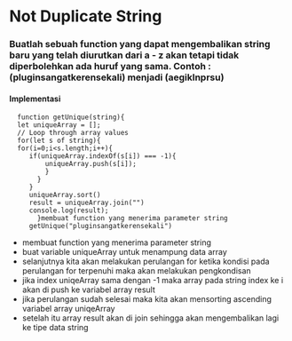 # Not Duplicate String
  ### Buatlah sebuah function yang dapat mengembalikan string baru yang telah diurutkan dari a - z akan tetapi tidak diperbolehkan ada huruf yang sama. Contoh : (pluginsangatkerensekali) menjadi (aegiklnprsu)
  #### Implementasi
  ```
    function getUnique(string){
    let uniqueArray = [];  
    // Loop through array values
    for(let s of string){
    for(i=0;i<s.length;i++){
       if(uniqueArray.indexOf(s[i]) === -1){
           uniqueArray.push(s[i]);
           }
         }
       }
       uniqueArray.sort()
       result = uniqueArray.join("")
       console.log(result);
         }membuat function yang menerima parameter string 
       getUnique("pluginsangatkerensekali")
  ```
* membuat function yang menerima parameter string 
* buat variable uniqueArray untuk menampung data array
* selanjutnya kita akan melakukan perulangan for ketika kondisi pada perulangan for terpenuhi maka akan melakukan pengkondisan
* jika index uniqeArray sama dengan -1 maka array pada string index ke i akan di push ke variabel array result
* jika perulangan sudah selesai maka kita akan mensorting ascending variabel array uniqeArray
* setelah itu array result akan di join sehingga akan mengembalikan lagi ke tipe data string